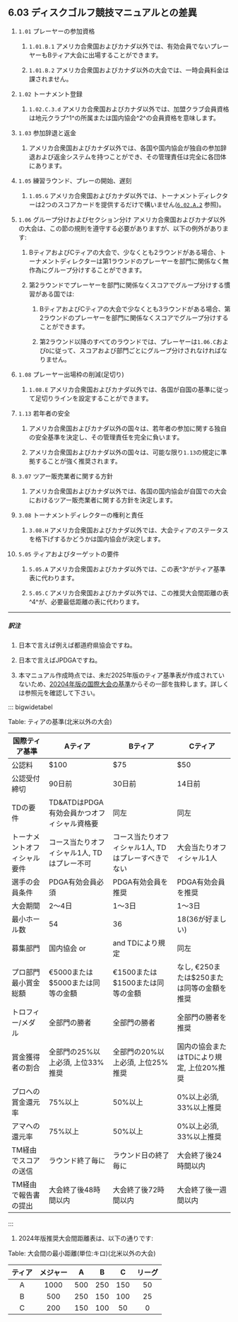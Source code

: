 ## 6.03 ディスクゴルフ競技マニュアルとの差異

1. `1.01` プレーヤーの参加資格

    1. `1.01.B.1` アメリカ合衆国およびカナダ以外では、有効会員でないプレーヤーもBティア大会に出場することができます。

    1. `1.01.B.2` アメリカ合衆国およびカナダ以外の大会では、一時会員料金は課されません。

1. `1.02` トーナメント登録

    1. `1.02.C.3.d` アメリカ合衆国およびカナダ以外では、加盟クラブ会員資格は地元クラブ^1^の所属または国内協会^2^の会員資格を意味します。

1. `1.03` 参加辞退と返金

    1. アメリカ合衆国およびカナダ以外では、各国や国内協会が独自の参加辞退および返金システムを持つことができ、その管理責任は完全に各団体にあります。

1. `1.05` 練習ラウンド、プレーの開始、遅刻

    1. `1.05.G` アメリカ合衆国およびカナダ以外では、トーナメントディレクターは2つのスコアカードを提供するだけで構いません([`6.02.A.2`](#ディスクゴルフ公式規則との差異) 参照)。

1. `1.06` グループ分けおよびセクション分け アメリカ合衆国およびカナダ以外の大会は、この節の規則を遵守する必要がありますが、以下の例外があります:

    1. BティアおよびCティアの大会で、少なくとも2ラウンドがある場合、トーナメントディレクターは第1ラウンドのプレーヤーを部門に関係なく無作為にグループ分けすることができます。

    1. 第2ラウンドでプレーヤーを部門に関係なくスコアでグループ分けする慣習がある国では:

        1. BティアおよびCティアの大会で少なくとも3ラウンドがある場合、第2ラウンドのプレーヤーを部門に関係なくスコアでグループ分けすることができます。

        1. 第2ラウンド以降のすべてのラウンドでは、プレーヤーは`1.06.C`および`D`に従って、スコアおよび部門ごとにグループ分けされなければなりません。

1. `1.08` プレーヤー出場枠の削減(足切り)

    1. `1.08.E` アメリカ合衆国およびカナダ以外では、各国が自国の基準に従って足切りラインを設定することができます。

1. `1.13` 若年者の安全

    1. アメリカ合衆国およびカナダ以外の国々は、若年者の参加に関する独自の安全基準を決定し、その管理責任を完全に負います。

    1. アメリカ合衆国およびカナダ以外の国々は、可能な限り`1.13`の規定に準拠することが強く推奨されます。

1. `3.07` ツアー販売業者に関する方針

    1. アメリカ合衆国およびカナダ以外では、各国の国内協会が自国での大会におけるツアー販売業者に関する方針を決定します。

1. `3.08` トーナメントディレクターの権利と責任

    1. `3.08.H` アメリカ合衆国およびカナダ以外では、大会ティアのステータスを格下げするかどうかは国内協会が決定します。

1. `5.05` ティアおよびターゲットの要件

    1. `5.05.A` アメリカ合衆国およびカナダ以外では、この表^3^がティア基準表に代わります。

    1. `5.05.C` アメリカ合衆国およびカナダ以外では、この推奨大会間距離の表^4^が、必要最低距離の表に代わります。

___
##### 訳注

1. 日本で言えば例えば都道府県協会ですね。

2. 日本で言えばJPDGAですね。

3. 本マニュアル作成時点では、未だ2025年版のティア基準表が作成されていないため、[20204年版の国際大会の基準](dgj/ts)からその一部を抜粋します。詳しくは参照元を確認して下さい。

::: bigwidetabel

Table: ティアの基準(北米以外の大会)

| 国際ティア基準           | Aティア                                | Bティア                               | Cティア                              |
|--------------------------|----------------------------------------|---------------------------------------|--------------------------------------|
| 公認料                   | $100                                   | $75                                   | $50                                  |
| 公認受付締切             | 90日前                                 | 30日前                                | 14日前                               |
| TDの要件                | TD&ATDはPDGA有効会員かつオフィシャル資格要 | 同左                                  | 同左                                 |
| トーナメントオフィシャル要件 | コース当たりオフィシャル1人, TDはプレー不可    | コース当たりオフィシャル1人, TDはプレーすべきでない | 大会当たりオフィシャル1人           |
| 選手の会員条件           | PDGA有効会員必須                      | PDGA有効会員を推奨                   | PDGA有効会員を推奨                  |
| 大会期間                 | 2〜4日                                | 1〜3日                               | 1〜3日                               |
| 最小ホール数           | 54                                     | 36                                    | 18(36が好ましい)                     |
| 募集部門                 | 国内協会 or|and TDにより規定           | 同左                                  | 同左                                 |
| プロ部門最小賞金総額     | €5000または$5000または同等の金額       | €1500または$1500または同等の金額     | なし, €250または$250または同等の金額を推奨 |
| トロフィー/メダル         | 全部門の勝者                          | 全部門の勝者                          | 全部門の勝者を推奨                  |
| 賞金獲得者の割合         | 全部門の25%以上必須, 上位33%推奨       | 全部門の20%以上必須, 上位25%推奨      | 国内の協会またはTDにより規定, 上位20%推奨 |
| プロへの賞金還元率       | 75%以上                               | 50%以上                               | 0%以上必須, 33%以上推奨           |
| アマへの還元率           | 75%以上                               | 50%以上                               | 0%以上必須, 33%以上推奨           |
| TM経由でスコアの送信     | ラウンド終了毎に                      | ラウンド日の終了毎に                  | 大会終了後24時間以内               |
| TM経由で報告書の提出     | 大会終了後48時間以内                  | 大会終了後72時間以内                 | 大会終了後一週間以内               |

:::

1. 2024年版推奨大会間距離表は、以下の通りです:

Table: 大会間の最小距離(単位:キロ)(北米以外の大会)

| ティア | メジャー | A | B | C | リーグ |
|:-:|:-:|:-:|:-:|:-:|:-:|
| A | 1000 | 500 | 250 | 150 | 50 |
| B | 500 | 250 | 150 | 100 | 25 |
| C | 200 | 150 | 100 | 50 | 0 |
